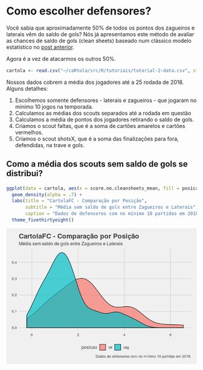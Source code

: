 Como escolher defensores?
=========================

Você sabia que aproximadamente 50% de todos os pontos dos zagueiros e laterais vêm do saldo de gols? Nós já apresentamos este método de avaliar as chances de saldo de gols (clean sheets) baseado num clássico modelo estatístico no [post anterior](https://medium.com/@hpgomide/como-montamos-defesas-no-cartolafc-com-estatística-e-modelagem-de-dados-6f5d58ac1034).

Agora é a vez de atacarmos os outros 50%.

``` r
cartola <- read.csv("~/caRtola/src/R/tutoriais/tutorial-2-data.csv", stringsAsFactors = FALSE)
```

Nossos dados cobrem a média dos jogadores até a 25 rodada de 2018. Alguns detalhes:

1.  Escolhemos somente defensores - laterais e zagueiros - que jogaram no mínimo 10 jogos na temporada.
2.  Calculamos as médias dos scouts separados até a rodada em questão
3.  Calculamos a média de pontos dos jogadores retirando o saldo de gols.
4.  Criamos o scout faltas, que é a soma de cartões amarelos e cartões vermelhos.
5.  Criamos o scout shotsX, que é a soma das finalizações para fora, defendidas, na trave e gols.

Como a média dos scouts sem saldo de gols se distribui?
-------------------------------------------------------

``` r
ggplot(data = cartola, aes(x = score.no.cleansheets_mean, fill = posicao)) + 
  geom_density(alpha = .7) + 
  labs(title = "CartolaFC - Comparação por Posição",
       subtitle = "Média sem saldo de gols entre Zagueiros e Laterais",
       caption = "Dados de defensores com no mínimo 10 partidas em 2018.") +
  theme_fivethirtyeight()
```

![](tutorial-2-como-voce-deve-selecionar-defensores-para-o-cartola-fc_files/figure-markdown_github/unnamed-chunk-25-1.png)

